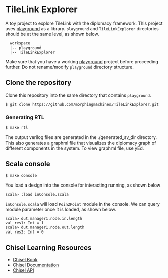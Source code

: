 TileLink Explorer
=======================

A toy project to explore TileLink with the diplomacy framework. This project uses [playground](https://github.com/morphingmachines/playground.git) as a library. `playground` and `TileLinkExplorer` directories should be at the same level, as shown below.  
```
  workspace
  |-- playground
  |-- TileLinkExplorer
```
Make sure that you have a working [playground](https://github.com/morphingmachines/playground.git) project before proceeding further. Do not rename/modify `playground` directory structure.

## Clone the repository
Clone this repository into the same directory that contains `playground`.
```bash
$ git clone https://github.com/morphingmachines/TileLinkExplorer.git
```
### Generating RTL
```bash
$ make rtl
```
The output verilog files are generated in the ./generated_sv_dir directory. This also generates a graphml file that visualizes the diplomacy graph of different components in the system. To view graphml file, use yEd.

## Scala console
```bash
$ make console
```

You load a design into the console for interacting running, as shown below

```bash
scala> :load inConsole.scala
```

`inConsole.scala` will load `Poin2Point` module in the console. We can query module parameter once it is loaded, as shown below.

```
scala> dut.manager1.node.in.length
val res1: Int = 1
scala> dut.manager1.node.out.length
val res2: Int = 0
```

## Chisel Learning Resources

- [Chisel Book](https://github.com/schoeberl/chisel-book)
- [Chisel Documentation](https://www.chisel-lang.org/chisel3/)
- [Chisel API](https://www.chisel-lang.org/api/latest/)




